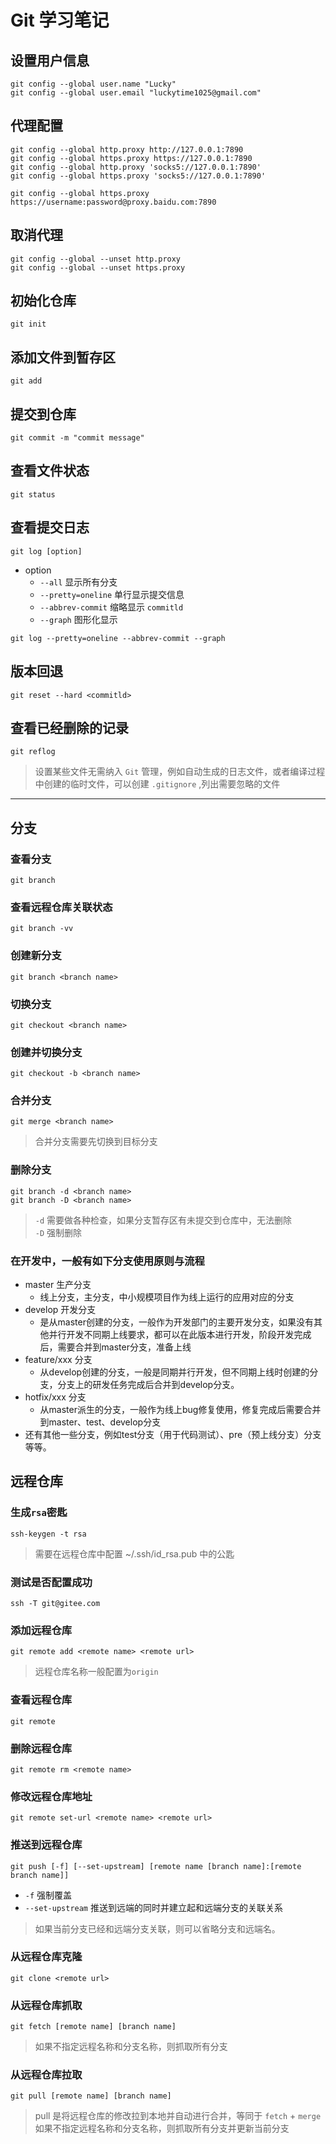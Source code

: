 # Git 学习笔记

## 设置用户信息

```shell
git config --global user.name "Lucky"
git config --global user.email "luckytime1025@gmail.com"
```

## 代理配置

```shell
git config --global http.proxy http://127.0.0.1:7890
git config --global https.proxy https://127.0.0.1:7890
git config --global http.proxy 'socks5://127.0.0.1:7890'
git config --global https.proxy 'socks5://127.0.0.1:7890'

git config --global https.proxy https://username:password@proxy.baidu.com:7890
```

## 取消代理

```shell
git config --global --unset http.proxy
git config --global --unset https.proxy
```

## 初始化仓库

```shell
git init
```

## 添加文件到暂存区

```shell
git add
```

## 提交到仓库

```shell
git commit -m "commit message"
```

## 查看文件状态

```shell
git status
```

## 查看提交日志

```shell
git log [option]
```

- option
  - ```--all``` 显示所有分支
  - ```--pretty=oneline``` 单行显示提交信息
  - ```--abbrev-commit``` 缩略显示 ```commitld```
  - ```--graph``` 图形化显示

```shell
git log --pretty=oneline --abbrev-commit --graph
```

## 版本回退

```shell
git reset --hard <commitld>
```

## 查看已经删除的记录

```shell
git reflog
```

> 设置某些文件无需纳入 ```Git``` 管理，例如自动生成的日志文件，或者编译过程中创建的临时文件，可以创建 ```.gitignore``` ,列出需要忽略的文件

---

## 分支

### 查看分支

```shell
git branch
```

### 查看远程仓库关联状态

```shell
git branch -vv
```

### 创建新分支

```shell
git branch <branch name>
```

### 切换分支

```shell
git checkout <branch name>
```

### 创建并切换分支

```shell
git checkout -b <branch name>
```

### 合并分支

```shell
git merge <branch name>
```

> 合并分支需要先切换到目标分支

### 删除分支

```shell
git branch -d <branch name>
git branch -D <branch name>
```

> ```-d``` 需要做各种检查，如果分支暂存区有未提交到仓库中，无法删除  
> ```-D``` 强制删除

### 在开发中，一般有如下分支使用原则与流程

- master 生产分支
  - 线上分支，主分支，中小规模项目作为线上运行的应用对应的分支
- develop 开发分支
  - 是从master创建的分支，一般作为开发部门的主要开发分支，如果没有其他并行开发不同期上线要求，都可以在此版本进行开发，阶段开发完成后，需要合并到master分支，准备上线
- feature/xxx 分支
  - 从develop创建的分支，一般是同期并行开发，但不同期上线时创建的分支，分支上的研发任务完成后合并到develop分支。
- hotfix/xxx 分支
  - 从master派生的分支，一般作为线上bug修复使用，修复完成后需要合并到master、test、develop分支
- 还有其他一些分支，例如test分支（用于代码测试）、pre（预上线分支）分支等等。

## 远程仓库

### 生成```rsa```密匙

```shell
ssh-keygen -t rsa
```

> 需要在远程仓库中配置 ~/.ssh/id_rsa.pub 中的公匙

### 测试是否配置成功

```shell
ssh -T git@gitee.com
```

### 添加远程仓库

```shell
git remote add <remote name> <remote url>
```

> 远程仓库名称一般配置为```origin```  

### 查看远程仓库

```shell
git remote
```

### 删除远程仓库

```shell
git remote rm <remote name>
```

### 修改远程仓库地址

```shell
git remote set-url <remote name> <remote url>
```

### 推送到远程仓库

```shell
git push [-f] [--set-upstream] [remote name [branch name]:[remote branch name]] 
```

- ```-f``` 强制覆盖
- ```--set-upstream``` 推送到远端的同时并建立起和远端分支的关联关系

> 如果当前分支已经和远端分支关联，则可以省略分支和远端名。

### 从远程仓库克隆

```shell
git clone <remote url>
```

### 从远程仓库抓取

```shell
git fetch [remote name] [branch name]
```

> 如果不指定远程名称和分支名称，则抓取所有分支

### 从远程仓库拉取

```shell
git pull [remote name] [branch name]
```

> pull 是将远程仓库的修改拉到本地并自动进行合并，等同于 ```fetch``` + ```merge```  
> 如果不指定远程名称和分支名称，则抓取所有分支并更新当前分支
